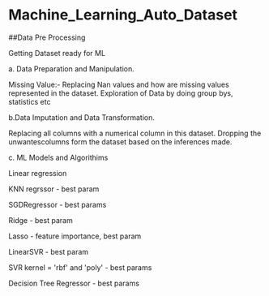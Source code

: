 # Machine_Learning_Auto_Dataset

##Data Pre Processing 

Getting Dataset ready for ML 

a. Data Preparation and Manipulation.

Missing Value:- Replacing Nan values and how are missing values represented in the dataset.
Exploration of Data by doing group bys, statistics etc

b.Data Imputation and Data Transformation.

Replacing all columns with a numerical column in this dataset.
Dropping the unwantescolumns form the dataset based on the inferences made.

c. ML Models and Algorithims

Linear regression

KNN regrssor - best param

SGDRegressor - best params

Ridge - best param

Lasso - feature importance, best param

LinearSVR - best param

SVR kernel = 'rbf' and 'poly' - best params

Decision Tree Regressor - best params

